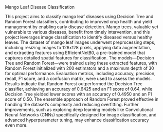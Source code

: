 Mango Leaf Disease Classification

This project aims to classify mango leaf diseases using Decision Tree and Random Forest classifiers, contributing to improved crop health and yield management by enabling early disease detection. Mango trees, valuable yet vulnerable to various diseases, benefit from timely intervention, and this project leverages image classification to identify diseased versus healthy leaves. The dataset of mango leaf images underwent preprocessing steps, including resizing images to 128x128 pixels, applying data augmentation, and extracting features using EfficientNetB0, a pre-trained model that captures detailed spatial features for classification. The models—Decision Tree and Random Forest—were trained using these extracted features, with Random Forest initialized with 200 estimators and a maximum depth of 30 for optimal performance. Evaluation metrics, including accuracy, precision, recall, F1 score, and a confusion matrix, were used to assess the models. Results indicate that Random Forest outperformed the Decision Tree classifier, achieving an accuracy of 0.6425 and an F1 score of 0.64, while Decision Tree yielded lower scores with an accuracy of 0.4950 and an F1 score of 0.50. The ensemble approach of Random Forest proved effective in handling the dataset’s complexity and reducing overfitting. Further improvements, such as exploring deep learning models like Convolutional Neural Networks (CNNs) specifically designed for image classification, and advanced hyperparameter tuning, may enhance classification accuracy even more.
